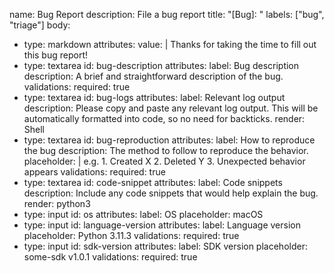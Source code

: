 name: Bug Report
description: File a bug report
title: "[Bug]: "
labels: ["bug", "triage"]
body:
  - type: markdown
    attributes:
      value: |
        Thanks for taking the time to fill out this bug report!
  - type: textarea
    id: bug-description
    attributes:
      label: Bug description
      description: A brief and straightforward description of the bug.
    validations:
      required: true
  - type: textarea
    id: bug-logs
    attributes:
      label: Relevant log output
      description: Please copy and paste any relevant log output. This will be automatically formatted into code, so no need for backticks.
      render: Shell
  - type: textarea
    id: bug-reproduction
    attributes:
      label: How to reproduce the bug
      description: The method to follow to reproduce the behavior.
      placeholder: |
        e.g.
        1. Created X
        2. Deleted Y
        3. Unexpected behavior appears
    validations:
      required: true
  - type: textarea
    id: code-snippet
    attributes:
      label: Code snippets
      description: Include any code snippets that would help explain the bug.
      render: python3
  - type: input
    id: os
    attributes:
      label: OS
      placeholder: macOS
  - type: input
    id: language-version
    attributes:
      label: Language version
      placeholder: Python 3.11.3
    validations:
      required: true
  - type: input
    id: sdk-version
    attributes:
      label: SDK version
      placeholder: some-sdk v1.0.1
    validations:
      required: true